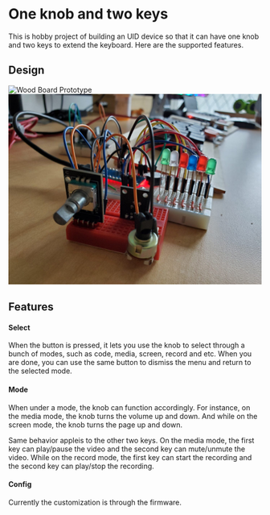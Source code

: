 # One knob and two keys

This is hobby project of building an UID device so that it can have one knob and two keys to extend the keyboard. Here are the supported features.

## Design

![Wood Board Prototype](./assets/pictures/woodboard_prototype.jpg)
![Breadboard Prototype](./assets//pictures/breadboard_prototype.jpg)

## Features

#### Select

When the button is pressed, it lets you use the knob to select through a bunch of modes, such as code, media, screen, record and etc. When you are done, you can use the same button to dismiss the menu and return to the selected mode.

#### Mode

When under a mode, the knob can function accordingly. For instance, on the media mode, the knob turns the volume up and down. And while on the screen mode, the knob turns the page up and down.

Same behavior appleis to the other two keys. On the media mode, the first key can play/pause the video and the second key can mute/unmute the video. While on the record mode, the first key can start the recording and the second key can play/stop the recording.

#### Config

Currently the customization is through the firmware.
